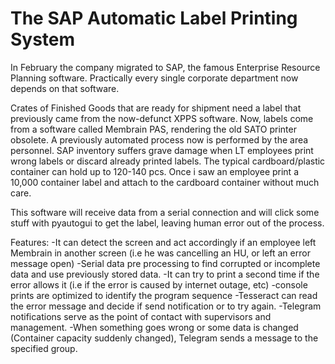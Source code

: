 # The SAP Automatic Label Printing System

In February the company migrated to SAP, the famous Enterprise Resource Planning software. Practically every single corporate department now depends on that software.

Crates of Finished Goods that are ready for shipment need a label that previously came from the now-defunct XPPS software. 
Now, labels come from a software called Membrain PAS, rendering the old SATO printer obsolete. A previously automated process now is performed by the area personnel. SAP inventory suffers grave damage when LT employees print wrong labels or discard already printed labels. The typical cardboard/plastic container can hold up to 120-140 pcs. Once i saw an employee print a 10,000 container label and attach to the cardboard container without much care.


This software will receive data from a serial connection and will click some stuff with pyautogui to get the label, leaving human error out of the process.

Features:
-It can detect the screen and act accordingly if an employee left Membrain in another screen (i.e he was cancelling an HU, or left an error message open)
-Serial data pre processing to find corrupted or incomplete data and use previously stored data.
-It can try to print a second time if the error allows it (i.e if the error is caused by internet outage, etc)
-console prints are optimized to identify the program sequence
-Tesseract can read the error message and decide if send notification or to try again.
-Telegram notifications serve as the point of contact with supervisors and management. 
  -When something goes wrong or some data is changed (Container capacity suddenly changed), Telegram sends a message to the specified group.
  
  
